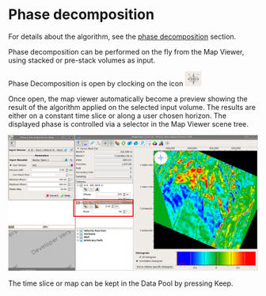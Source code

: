 # Phase decomposition

For details about the algorithm, see the [phase decomposition](../../algorithm_documentation/readme.2/phase-decomposition.md) section.

Phase decomposition can be performed on the fly from the Map Viewer, using stacked or pre-stack volumes as input. 

Phase Decomposition is open by clocking on the icon ![](../../.gitbook/assets/image%20%2823%29.png) 

Once open, the map viewer automatically become a preview showing the result of the algorithm applied on the selected input volume. The results are either on a constant time slice or along a user chosen horizon. The displayed phase is controlled via a selector in the Map Viewer scene tree.

![The visible phase angle is chosen in the scene tree](../../.gitbook/assets/006_phasedecomp.png)

The time slice or map can be kept in the Data Pool by pressing Keep.

